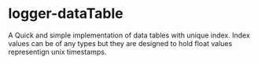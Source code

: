 # logger-dataTable
A Quick and simple implementation of data tables with unique index. Index values can be of any types but they are designed to hold float values representign unix timestamps.

